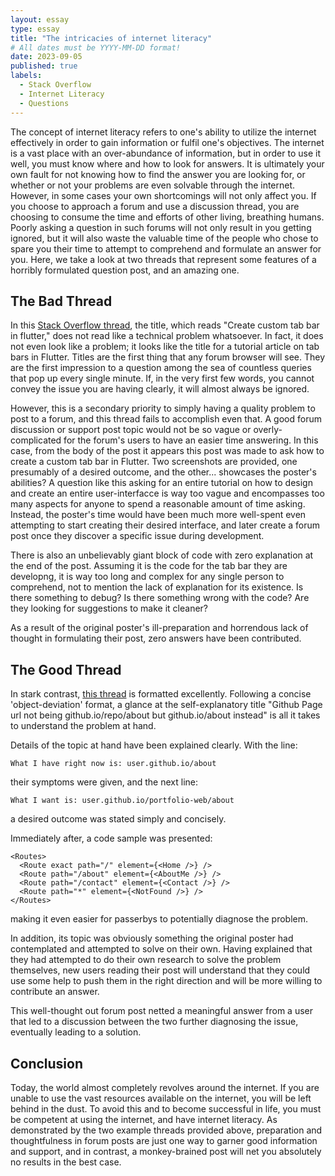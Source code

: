 ```yaml
---
layout: essay
type: essay
title: "The intricacies of internet literacy"
# All dates must be YYYY-MM-DD format!
date: 2023-09-05
published: true
labels:
  - Stack Overflow
  - Internet Literacy
  - Questions
---
```



The concept of internet literacy refers to one's ability to utilize the internet effectively in order to gain information or fulfil one's objectives. The internet is a vast place with an over-abundance of information, but in order to use it well, you must know where and how to look for answers. It is ultimately your own fault for not knowing how to find the answer you are looking for, or whether or not your problems are even solvable through the internet. However, in some cases your own shortcomings will not only affect you. If you choose to approach a forum and use a discussion thread, you are choosing to consume the time and efforts of other living, breathing humans. Poorly asking a question in such forums will not only result in you getting ignored, but it will also waste the valuable time of the people who chose to spare you their time to attempt to comprehend and formulate an answer for you. Here, we take a look at two threads that represent some features of a horribly formulated question post, and an amazing one.

## The Bad Thread

In this [Stack Overflow thread](https://stackoverflow.com/questions/77049706/create-custom-tab-bar-in-flutter), the title, which reads "Create custom tab bar in flutter," does not read like a technical problem whatsoever. In fact, it does not even look like a problem; it looks like the title for a tutorial article on tab bars in Flutter. Titles are the first thing that any forum browser will see. They are the first impression to a question among the sea of countless queries that pop up every single minute. If, in the very first few words, you cannot convey the issue you are having clearly, it will almost always be ignored.

However, this is a secondary priority to simply having a quality problem to post to a forum, and this thread fails to accomplish even that. A good forum discussion or support post topic would not be so vague or overly-complicated for the forum's users to have an easier time answering. In this case, from the body of the post it appears this post was made to ask how to create a custom tab bar in Flutter. Two screenshots are provided, one presumably of a desired outcome, and the other... showcases the poster's abilities? A question like this asking for an entire tutorial on how to design and create an entire user-interfacce is way too vague and encompasses too many aspects for anyone to spend a reasonable amount of time asking. Instead, the poster's time would have been much more well-spent even attempting to start creating their desired interface, and later create a forum post once they discover a specific issue during development.

There is also an unbelievably giant block of code with zero explanation at the end of the post. Assuming it is the code for the tab bar they are developng, it is way too long and complex for any single person to comprehend, not to mention the lack of explanation for its existence. Is there something to debug? Is there something wrong with the code? Are they looking for suggestions to make it cleaner?

As a result of the original poster's ill-preparation and horrendous lack of thought in formulating their post, zero answers have been contributed.

## The Good Thread

In stark contrast, [this thread](https://stackoverflow.com/questions/77042490/github-page-url-not-being-github-io-repo-about-but-github-io-about-instead) is formatted excellently. Following a concise 'object-deviation' format, a glance at the self-explanatory title "Github Page url not being github.io/repo/about but github.io/about instead" is all it takes to understand the problem at hand.

Details of the topic at hand have been explained clearly. With the line:
```
What I have right now is: user.github.io/about
```
their symptoms were given, and the next line:
```
What I want is: user.github.io/portfolio-web/about
```
a desired outcome was stated simply and concisely.

Immediately after, a code sample was presented: 
```
<Routes>
  <Route exact path="/" element={<Home />} />
  <Route path="/about" element={<AboutMe />} />
  <Route path="/contact" element={<Contact />} />
  <Route path="*" element={<NotFound />} />
</Routes>
```
making it even easier for passerbys to potentially diagnose the problem.

In addition, its topic was obviously something the original poster had contemplated and attempted to solve on their own. Having explained that they had attempted to do their own research to solve the problem themselves, new users reading their post will understand that they could use some help to push them in the right direction and will be more willing to contribute an answer. 

This well-thought out forum post netted a meaningful answer from a user that led to a discussion between the two further diagnosing the issue, eventually leading to a solution.

## Conclusion

Today, the world almost completely revolves around the internet. If you are unable to use the vast resources available on the internet, you will be left behind in the dust. To avoid this and to become successful in life, you must be competent at using the internet, and have internet literacy. As demonstrated by the two example threads provided above, preparation and thoughtfulness in forum posts are just one way to garner good information and support, and in contrast, a monkey-brained post will net you absolutely no results in the best case.
